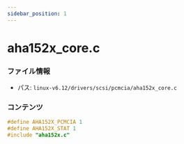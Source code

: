 ```yaml
---
sidebar_position: 1
---
```

# aha152x_core.c

### ファイル情報

- パス: `linux-v6.12/drivers/scsi/pcmcia/aha152x_core.c`

### コンテンツ

```c
#define AHA152X_PCMCIA 1
#define AHA152X_STAT 1
#include "aha152x.c"

```
